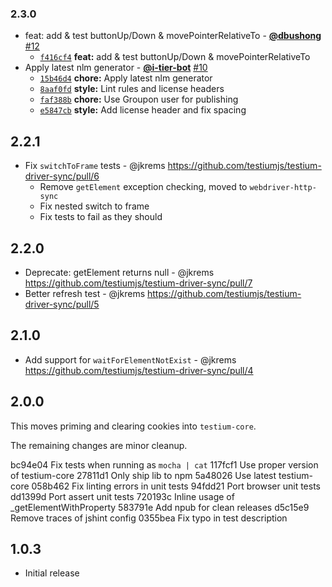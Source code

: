### 2.3.0

* feat: add & test buttonUp/Down & movePointerRelativeTo - **[@dbushong](https://github.com/dbushong)** [#12](https://github.com/testiumjs/testium-driver-sync/pull/12)
  - [`f416cf4`](https://github.com/testiumjs/testium-driver-sync/commit/f416cf46fab78522f0632ec9917c900ee38c5107) **feat:** add & test buttonUp/Down & movePointerRelativeTo
* Apply latest nlm generator - **[@i-tier-bot](https://github.com/i-tier-bot)** [#10](https://github.com/testiumjs/testium-driver-sync/pull/10)
  - [`15b46d4`](https://github.com/testiumjs/testium-driver-sync/commit/15b46d4c6702b1e52e86b54b0aecd62d6864630a) **chore:** Apply latest nlm generator
  - [`8aaf0fd`](https://github.com/testiumjs/testium-driver-sync/commit/8aaf0fdbf9795796ff1d8d1e69410dce184848d0) **style:** Lint rules and license headers
  - [`faf388b`](https://github.com/testiumjs/testium-driver-sync/commit/faf388ba8695380421abf0f7fef85189857ccc2c) **chore:** Use Groupon user for publishing
  - [`e5847cb`](https://github.com/testiumjs/testium-driver-sync/commit/e5847cba2287ca1b1c947050dd3272082580ce66) **style:** Add license header and fix spacing


2.2.1
-----
* Fix `switchToFrame` tests - @jkrems
  https://github.com/testiumjs/testium-driver-sync/pull/6
  - Remove `getElement` exception checking, moved to `webdriver-http-sync`
  - Fix nested switch to frame
  - Fix tests to fail as they should

2.2.0
-----
* Deprecate: getElement returns null - @jkrems
  https://github.com/testiumjs/testium-driver-sync/pull/7
* Better refresh test - @jkrems
  https://github.com/testiumjs/testium-driver-sync/pull/5

2.1.0
-----
* Add support for `waitForElementNotExist` - @jkrems
  https://github.com/testiumjs/testium-driver-sync/pull/4

2.0.0
-----
This moves priming and clearing cookies into `testium-core`.

The remaining changes are minor cleanup.

bc94e04 Fix tests when running as `mocha | cat`
117fcf1 Use proper version of testium-core
27811d1 Only ship lib to npm
5a48026 Use latest testium-core
058b462 Fix linting errors in unit tests
94fdd21 Port browser unit tests
dd1399d Port assert unit tests
720193c Inline usage of _getElementWithProperty
583791e Add npub for clean releases
d5c15e9 Remove traces of jshint config
0355bea Fix typo in test description

1.0.3
-----
* Initial release
